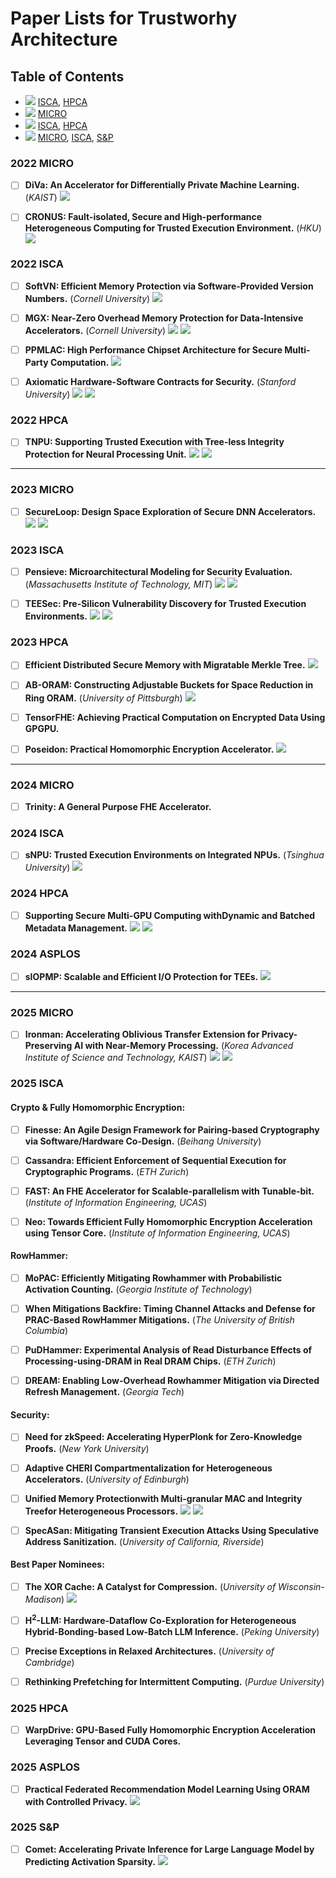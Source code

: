 # Paper Lists for Trustworhy Architecture

## Table of Contents
 - ![](https://img.shields.io/badge/2022-EB6969) [ISCA](#2022-isca), [HPCA](#2022-hpca)
 - ![](https://img.shields.io/badge/2023-EB6969) [MICRO](#2023-micro)
 - ![](https://img.shields.io/badge/2024-EB6969) [ISCA](#2024-isca), [HPCA](#2024-hpca)
 - ![](https://img.shields.io/badge/2025-EB6969) [MICRO](#2025-micro), [ISCA](#2025-isca), [S&P](#2025-sp)


### 2022 MICRO

- [ ] **DiVa: An Accelerator for Differentially Private Machine Learning.** (*KAIST*) [![](https://img.shields.io/badge/paper-7EA6E0)](https://arxiv.org/pdf/2208.12392)


- [ ] **CRONUS: Fault-isolated, Secure and High-performance Heterogeneous Computing for Trusted Execution Environment.** (*HKU*) [![](https://img.shields.io/badge/paper-7EA6E0)](https://i.cs.hku.hk/~heming/papers/micro22-cronus.pdf)

### 2022 ISCA

- [ ] **SoftVN: Efficient Memory Protection via Software-Provided Version Numbers.** (*Cornell University*) [![](https://img.shields.io/badge/paper-7EA6E0)](https://www.csl.cornell.edu/~zhiruz/pdfs/softvn-isca2022.pdf)

- [ ] **MGX: Near-Zero Overhead Memory Protection for Data-Intensive Accelerators.** (*Cornell University*) [![](https://img.shields.io/badge/paper-7EA6E0)](https://www.csl.cornell.edu/~zhiruz/pdfs/mgx-isca2022.pdf) [![](https://img.shields.io/badge/slides-E29135)](https://www.iscaconf.org/isca2022/slides/isca22-hua-mgx.pdf)

- [ ] **PPMLAC: High Performance Chipset Architecture for Secure Multi-Party Computation.** [![](https://img.shields.io/badge/paper-7EA6E0)](https://people.iiis.tsinghua.edu.cn/~gaomy/pubs/ppmlac.isca22.pdf)

- [ ] **Axiomatic Hardware-Software Contracts for Security.** (*Stanford University*) [![](https://img.shields.io/badge/paper-7EA6E0)](https://trippel-lab.stanford.edu/pubs/nmosier_ISCA22.pdf) [![](https://img.shields.io/badge/code-B5739D)](https://github.com/nmosier/clou)


### 2022 HPCA

- [ ] **TNPU: Supporting Trusted Execution with Tree-less Integrity Protection for Neural Processing Unit.** [![](https://img.shields.io/badge/paper-7EA6E0)](https://jaehyuk-huh.github.io/papers/lee_hpca22_tnpu.pdf) [![](https://img.shields.io/badge/slides-E29135)](https://jaehyuk-huh.github.io/papers/lee_hpca22_tnpu.pdf)

---

### 2023 MICRO

- [ ] **SecureLoop: Design Space Exploration of Secure DNN Accelerators.** [![](https://img.shields.io/badge/paper-7EA6E0)](https://people.csail.mit.edu/mengjia/data/2023.MICRO.SecureLoop.pdf) [![](https://img.shields.io/badge/slides-E29135)](https://people.csail.mit.edu/mengjia/data/2023.MICRO.SecureLoop.slides.pdf)

### 2023 ISCA

- [ ] **Pensieve: Microarchitectural Modeling for Security Evaluation.** (*Massachusetts Institute of Technology, MIT*) [![](https://img.shields.io/badge/paper-7EA6E0)](https://people.csail.mit.edu/mengjia/data/2023.ISCA.Pensieve.pdf) [![](https://img.shields.io/badge/slides-E29135)](https://nehws.org/images/pensieve.pdf)

- [ ] **TEESec: Pre-Silicon Vulnerability Discovery for Trusted Execution Environments.** [![](https://img.shields.io/badge/paper-7EA6E0)](https://moeinghaniyoun.github.io/files/TEESec.pdf) [![](https://img.shields.io/badge/code-B5739D)](https://github.com/MoeinGhaniyoun/TEESec)


### 2023 HPCA

- [ ] **Efficient Distributed Secure Memory with Migratable Merkle Tree.** [![](https://img.shields.io/badge/paper-7EA6E0)](https://ipads.se.sjtu.edu.cn/_media/publications/hpca23.pdf)

- [ ] **AB-ORAM: Constructing Adjustable Buckets for Space Reduction in Ring ORAM.** (*University of Pittsburgh*) [![](https://img.shields.io/badge/paper-7EA6E0)](https://people.cs.pitt.edu/~zhangyt/research/hpca23a.pdf)

- [ ] **TensorFHE: Achieving Practical Computation on Encrypted Data Using GPGPU.**

- [ ] **Poseidon: Practical Homomorphic Encryption Accelerator.** [![](https://img.shields.io/badge/paper-7EA6E0)](https://mingzhe-zhang.github.io/paper/Poseidon-HPCA2023.pdf)


<!-- - [ ] **xxxx.** [![](https://img.shields.io/badge/paper-7EA6E0)]() [![](https://img.shields.io/badge/slides-E29135)]() -->


---

### 2024 MICRO

- [ ] **Trinity: A General Purpose FHE Accelerator.**


### 2024 ISCA

- [ ] **sNPU: Trusted Execution Environments on Integrated NPUs.** (*Tsinghua University*) [![](https://img.shields.io/badge/paper-7EA6E0)](https://ipads.se.sjtu.edu.cn/_media/publications/feng-isca24.pdf)


### 2024 HPCA

- [ ] **Supporting Secure Multi-GPU Computing withDynamic and Batched Metadata Management.** [![](https://img.shields.io/badge/paper-7EA6E0)](https://myshlee417.github.io/files/multi_gpu_security_hpca_2024.pdf) [![](https://img.shields.io/badge/slides-E29135)](https://seonjinna.github.io/assets/pdf/hpca24_slides.pdf)


### 2024 ASPLOS

- [ ] **sIOPMP: Scalable and Efficient I/O Protection for TEEs.** [![](https://img.shields.io/badge/paper-7EA6E0)](https://ipads.se.sjtu.edu.cn/_media/publications/feng-asplos24.pdf)


---


### 2025 MICRO

- [ ] **Ironman: Accelerating Oblivious Transfer Extension for Privacy-Preserving AI with Near-Memory Processing.** (*Korea Advanced Institute of Science and Technology, KAIST*) [![](https://img.shields.io/badge/paper-7EA6E0)](https://www.arxiv.org/abs/2507.16391) [![](https://img.shields.io/badge/slides-E29135)](https://jaehyuk-huh.github.io/slides/lee_isca2025_mtree_slides.pdf) 

### 2025 ISCA

#### Crypto & Fully Homomorphic Encryption:

- [ ] **Finesse: An Agile Design Framework for Pairing-based Cryptography via Software/Hardware Co-Design.** (*Beihang University*)

- [ ] **Cassandra: Efficient Enforcement of Sequential Execution for Cryptographic Programs.** (*ETH Zurich*)

- [ ] **FAST: An FHE Accelerator for Scalable-parallelism with Tunable-bit.** (*Institute of Information Engineering, UCAS*)

- [ ] **Neo: Towards Efficient Fully Homomorphic Encryption Acceleration using Tensor Core.** (*Institute of Information Engineering, UCAS*)


#### RowHammer:

- [ ] **MoPAC: Efficiently Mitigating Rowhammer with Probabilistic Activation Counting.** (*Georgia Institute of Technology*)

- [ ] **When Mitigations Backfire: Timing Channel Attacks and Defense for PRAC-Based RowHammer Mitigations.** (*The University of British Columbia*)

- [ ] **PuDHammer: Experimental Analysis of Read Disturbance Effects of Processing-using-DRAM in Real DRAM Chips.** (*ETH Zurich*)

- [ ] **DREAM: Enabling Low-Overhead Rowhammer Mitigation via Directed Refresh Management.** (*Georgia Tech*)

#### Security:

- [ ] **Need for zkSpeed: Accelerating HyperPlonk for Zero-Knowledge Proofs.** (*New York University*)

- [ ] **Adaptive CHERI Compartmentalization for Heterogeneous Accelerators.** (*University of Edinburgh*)

- [ ] **Unified Memory Protectionwith Multi-granular MAC and Integrity Treefor Heterogeneous Processors.** [![](https://img.shields.io/badge/paper-7EA6E0)](https://myshlee417.github.io/files/multi_MAC_tree_isca_2025.pdf) [![](https://img.shields.io/badge/slides-E29135)](https://myshlee417.github.io/files/multi_MAC_tree_slide_isca_2025.pdf)

- [ ] **SpecASan: Mitigating Transient Execution Attacks Using Speculative Address Sanitization.** (*University of California, Riverside*)


#### Best Paper Nominees:

- [ ] **The XOR Cache: A Catalyst for Compression.** (*University of Wisconsin-Madison*) [![](https://img.shields.io/badge/paper-7EA6E0)](https://jsm.ece.wisc.edu/docs/pan-isca2025.pdf)

- [ ] **H<sup>2</sup>-LLM: Hardware-Dataflow Co-Exploration for Heterogeneous Hybrid-Bonding-based Low-Batch LLM Inference.** (*Peking University*)

- [ ] **Precise Exceptions in Relaxed Architectures.** (*University of Cambridge*)

- [ ] **Rethinking Prefetching for Intermittent Computing.** (*Purdue University*)


### 2025 HPCA

- [ ] **WarpDrive: GPU-Based Fully Homomorphic Encryption Acceleration Leveraging Tensor and CUDA Cores.**

### 2025 ASPLOS

- [ ] **Practical Federated Recommendation Model Learning Using ORAM with Controlled Privacy.** [![](https://img.shields.io/badge/paper-7EA6E0)](https://vtechworks.lib.vt.edu/server/api/core/bitstreams/30ef9d58-1ea4-4fee-b62b-2f8ab60a119b/content)




### 2025 S&P

- [ ] **Comet: Accelerating Private Inference for Large Language Model by Predicting Activation Sparsity.** [![](https://img.shields.io/badge/paper-7EA6E0)](https://arxiv.org/abs/2505.07239)

<!--
- [ ] [xxx] **xxx.** 
[![](https://img.shields.io/badge/paper-7EA6E0)](xxx)
[![](https://img.shields.io/badge/article-719AAC)](xxx)
[![](https://img.shields.io/badge/slides-E29135)](xxx)
[![](https://img.shields.io/badge/code-B5739D)](xxx)
-->
